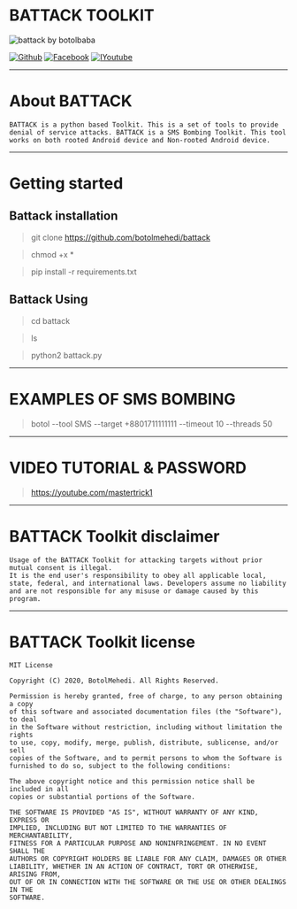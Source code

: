 # BATTACK TOOLKIT

![battack by botolbaba](https://user-images.githubusercontent.com/67283431/85844424-891be080-b7c4-11ea-80bb-70e7915c1b84.jpg)

[![Github](https://img.shields.io/badge/Github-BOTOL--MEHEDI-green?style=flat-square&logo=github)](https://github.com/botolmehedi) 
[![Facebook](https://img.shields.io/badge/Facebook-TEAM--VVIRUS-blue?style=flat-square&logo=facebook)](https://www.facebook.com/groups/231747098048450) 
[![IYoutube](https://img.shields.io/badge/YOUTUBE-%40mastertrick1-red?style=flat-square&logo=youtube)](https://www.youtube.com/mastertrick1)

***

# About BATTACK

```
BATTACK is a python based Toolkit. This is a set of tools to provide denial of service attacks. BATTACK is a SMS Bombing Toolkit. This tool works on both rooted Android device and Non-rooted Android device.
```

***

# Getting started

## Battack installation

> git clone https://github.com/botolmehedi/battack

> chmod +x *

> pip install -r requirements.txt

## Battack Using

> cd battack

> ls

> python2 battack.py

***
  
# EXAMPLES OF SMS BOMBING
    
> botol --tool SMS --target +8801711111111 --timeout 10 --threads 50

***
  
# VIDEO TUTORIAL & PASSWORD

> https://youtube.com/mastertrick1

***

# BATTACK Toolkit disclaimer

```
Usage of the BATTACK Toolkit for attacking targets without prior mutual consent is illegal.
It is the end user's responsibility to obey all applicable local, state, federal, and international laws. Developers assume no liability and are not responsible for any misuse or damage caused by this program.
```

***

# BATTACK Toolkit license

```
MIT License

Copyright (C) 2020, BotolMehedi. All Rights Reserved.

Permission is hereby granted, free of charge, to any person obtaining a copy
of this software and associated documentation files (the "Software"), to deal
in the Software without restriction, including without limitation the rights
to use, copy, modify, merge, publish, distribute, sublicense, and/or sell
copies of the Software, and to permit persons to whom the Software is
furnished to do so, subject to the following conditions:

The above copyright notice and this permission notice shall be included in all
copies or substantial portions of the Software.

THE SOFTWARE IS PROVIDED "AS IS", WITHOUT WARRANTY OF ANY KIND, EXPRESS OR
IMPLIED, INCLUDING BUT NOT LIMITED TO THE WARRANTIES OF MERCHANTABILITY,
FITNESS FOR A PARTICULAR PURPOSE AND NONINFRINGEMENT. IN NO EVENT SHALL THE
AUTHORS OR COPYRIGHT HOLDERS BE LIABLE FOR ANY CLAIM, DAMAGES OR OTHER
LIABILITY, WHETHER IN AN ACTION OF CONTRACT, TORT OR OTHERWISE, ARISING FROM,
OUT OF OR IN CONNECTION WITH THE SOFTWARE OR THE USE OR OTHER DEALINGS IN THE
SOFTWARE.
```
